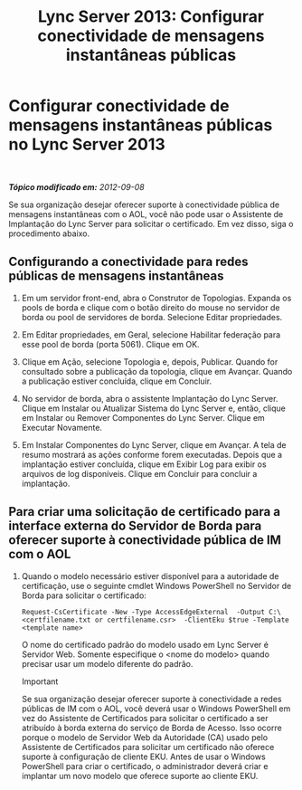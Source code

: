 ﻿---
title: 'Lync Server 2013: Configurar conectividade de mensagens instantâneas públicas'
TOCTitle: Configurar conectividade de mensagens instantâneas públicas
ms:assetid: 816dea2a-96fa-4a36-b6c2-a9402675868b
ms:mtpsurl: https://technet.microsoft.com/pt-br/library/JJ205041(v=OCS.15)
ms:contentKeyID: 49307287
ms.date: 05/19/2016
mtps_version: v=OCS.15
ms.translationtype: HT
---

# Configurar conectividade de mensagens instantâneas públicas no Lync Server 2013

 

_**Tópico modificado em:** 2012-09-08_

Se sua organização desejar oferecer suporte à conectividade pública de mensagens instantâneas com o AOL, você não pode usar o Assistente de Implantação do Lync Server para solicitar o certificado. Em vez disso, siga o procedimento abaixo.

## Configurando a conectividade para redes públicas de mensagens instantâneas

1.  Em um servidor front-end, abra o Construtor de Topologias. Expanda os pools de borda e clique com o botão direito do mouse no servidor de borda ou pool de servidores de borda. Selecione Editar propriedades.

2.  Em Editar propriedades, em Geral, selecione Habilitar federação para esse pool de borda (porta 5061). Clique em OK.

3.  Clique em Ação, selecione Topologia e, depois, Publicar. Quando for consultado sobre a publicação da topologia, clique em Avançar. Quando a publicação estiver concluída, clique em Concluir.

4.  No servidor de borda, abra o assistente Implantação do Lync Server. Clique em Instalar ou Atualizar Sistema do Lync Server e, então, clique em Instalar ou Remover Componentes do Lync Server. Clique em Executar Novamente.

5.  Em Instalar Componentes do Lync Server, clique em Avançar. A tela de resumo mostrará as ações conforme forem executadas. Depois que a implantação estiver concluída, clique em Exibir Log para exibir os arquivos de log disponíveis. Clique em Concluir para concluir a implantação.

## Para criar uma solicitação de certificado para a interface externa do Servidor de Borda para oferecer suporte à conectividade pública de IM com o AOL

1.  Quando o modelo necessário estiver disponível para a autoridade de certificação, use o seguinte cmdlet Windows PowerShell no Servidor de Borda para solicitar o certificado:
    
        Request-CsCertificate -New -Type AccessEdgeExternal  -Output C:\ <certfilename.txt or certfilename.csr>  -ClientEku $true -Template <template name>
    
    O nome do certificado padrão do modelo usado em Lync Server é Servidor Web. Somente especifique o \<nome do modelo\> quando precisar usar um modelo diferente do padrão.
    
    > [!important]  
    > Se sua organização desejar oferecer suporte à conectividade a redes públicas de IM com o AOL, você deverá usar o Windows PowerShell em vez do Assistente de Certificados para solicitar o certificado a ser atribuído à borda externa do serviço de Borda de Acesso. Isso ocorre porque o modelo de Servidor Web da Autoridade (CA) usado pelo Assistente de Certificados para solicitar um certificado não oferece suporte à configuração de cliente EKU. Antes de usar o Windows PowerShell para criar o certificado, o administrador deverá criar e implantar um novo modelo que oferece suporte ao cliente EKU.
